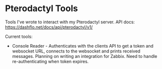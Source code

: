 # Pterodactyl Tools

Tools I've wrote to interact with my Pterodactyl server. API docs: https://dashflo.net/docs/api/pterodactyl/v1/

Current tools:
- Console Reader - Authenticates with the clients API to get a token and websocket URL, connects to the websocket and prints received messages. Planning on writing an integration for Zabbix. Need to handle re-authenticating when token expires.
